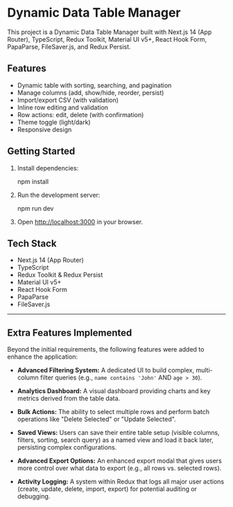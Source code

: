 # Dynamic Data Table Manager

This project is a Dynamic Data Table Manager built with Next.js 14 (App Router), TypeScript, Redux Toolkit, Material UI v5+, React Hook Form, PapaParse, FileSaver.js, and Redux Persist.

## Features

- Dynamic table with sorting, searching, and pagination
- Manage columns (add, show/hide, reorder, persist)
- Import/export CSV (with validation)
- Inline row editing and validation
- Row actions: edit, delete (with confirmation)
- Theme toggle (light/dark)
- Responsive design

## Getting Started

1. Install dependencies:

   npm install


2. Run the development server:

   npm run dev

3. Open [http://localhost:3000](http://localhost:3000) in your browser.

## Tech Stack

- Next.js 14 (App Router)
- TypeScript
- Redux Toolkit & Redux Persist
- Material UI v5+
- React Hook Form
- PapaParse
- FileSaver.js

---

## Extra Features Implemented

Beyond the initial requirements, the following  features were added to enhance the application:

- **Advanced Filtering System:** A dedicated UI to build complex, multi-column filter queries (e.g., `name contains 'John'` AND `age > 30`).
- **Analytics Dashboard:** A visual dashboard providing charts and key metrics derived from the table data.
- **Bulk Actions:** The ability to select multiple rows and perform batch operations like "Delete Selected" or "Update Selected".
- **Saved Views:** Users can save their entire table setup (visible columns, filters, sorting, search query) as a named view and load it back later, persisting complex configurations.
- **Advanced Export Options:** An enhanced export modal that gives users more control over what data to export (e.g., all rows vs. selected rows).

- **Activity Logging:** A system within Redux that logs all major user actions (create, update, delete, import, export) for potential auditing or debugging.


